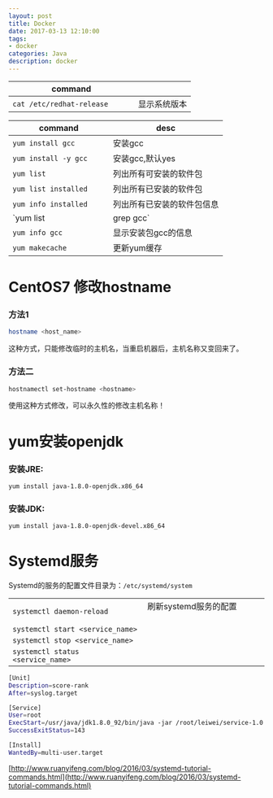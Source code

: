 ```yaml
---
layout: post
title: Docker
date: 2017-03-13 12:10:00
tags:
- docker
categories: Java
description: docker
---
```


|               command                |                              |
| ------------------------------------ | ---------------------------- |
| `cat /etc/redhat-release`            | 显示系统版本                   |


|             command          |               desc             |
| ---------------------------- | ------------------------------ |
| `yum install gcc`            | 安装gcc                        |
| `yum install -y gcc`         | 安装gcc,默认yes                 |
| `yum list`                   | 列出所有可安装的软件包            |
| `yum list installed`         | 列出所有已安装的软件包            |
| `yum info installed`         | 列出所有已安装的软件包信息         |
| `yum list | grep gcc`        | 搜索可用的gcc包                 |
| `yum info gcc`               | 显示安装包gcc的信息              |
| `yum makecache`              | 更新yum缓存                     |

# CentOS7 修改hostname

### 方法1
```bash
hostname <host_name>
```
这种方式，只能修改临时的主机名，当重启机器后，主机名称又变回来了。

### 方法二
```bash
hostnamectl set-hostname <hostname>
```
使用这种方式修改，可以永久性的修改主机名称！


# yum安装openjdk
### 安装JRE:
```bash
yum install java-1.8.0-openjdk.x86_64
```
### 安装JDK:
```bash
yum install java-1.8.0-openjdk-devel.x86_64
```



# Systemd服务
Systemd的服务的配置文件目录为：`/etc/systemd/system`    

|                                         |                                  |
| --------------------------------------- | -------------------------------- |
| `systemctl daemon-reload`               | 刷新systemd服务的配置              |
| `systemctl start <service_name>`        |                                  |
| `systemctl stop <service_name>`         |                                  |
| `systemctl status <service_name>`       |                                  |


```bash
[Unit]
Description=score-rank
After=syslog.target

[Service]
User=root
ExecStart=/usr/java/jdk1.8.0_92/bin/java -jar /root/leiwei/service-1.0.jar
SuccessExitStatus=143

[Install]
WantedBy=multi-user.target
```

[http://www.ruanyifeng.com/blog/2016/03/systemd-tutorial-commands.html](http://www.ruanyifeng.com/blog/2016/03/systemd-tutorial-commands.html)

